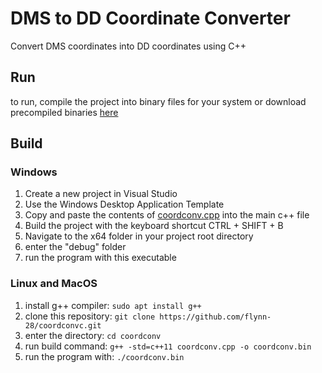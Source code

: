 # DMS to DD Coordinate Converter
Convert DMS coordinates into DD coordinates using C++

## Run
to run, compile the project into binary files for your system or download precompiled binaries [here](https://github.com/flynn-28/coordconvc/releases/tag/release)

## Build

### Windows
1. Create a new project in Visual Studio
2. Use the Windows Desktop Application Template
3. Copy and paste the contents of [coordconv.cpp](https://github.com/flynn-28/coordconvc/blob/main/coordconv.cpp) into the main c++ file
4. Build the project with the keyboard shortcut CTRL + SHIFT + B
5. Navigate to the x64 folder in your project root directory
6. enter the "debug" folder
7. run the program with this executable

### Linux and MacOS
1. install g++ compiler: `sudo apt install g++`
2. clone this repository: `git clone https://github.com/flynn-28/coordconvc.git`
3. enter the directory: `cd coordconv`
4. run build command: `g++ -std=c++11 coordconv.cpp -o coordconv.bin`
5. run the program with: `./coordconv.bin`
